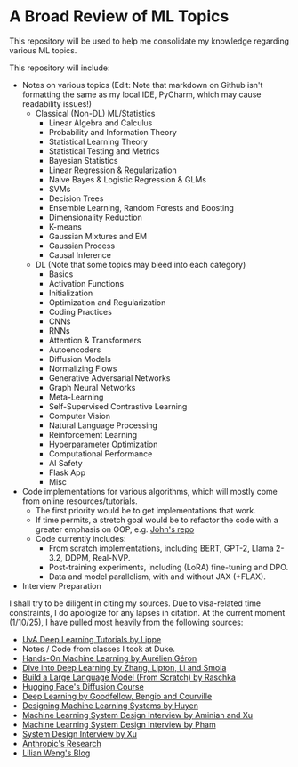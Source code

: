 # A Broad Review of ML Topics
This repository will be used to help me consolidate my knowledge regarding various ML topics.

This repository will include: 
* Notes on various topics (Edit: Note that markdown on Github isn't formatting the same as my local IDE, PyCharm, which may cause readability issues!)
  * Classical (Non-DL) ML/Statistics
    * Linear Algebra and Calculus
    * Probability and Information Theory
    * Statistical Learning Theory
    * Statistical Testing and Metrics
    * Bayesian Statistics
    * Linear Regression & Regularization
    * Naive Bayes & Logistic Regression & GLMs
    * SVMs
    * Decision Trees
    * Ensemble Learning, Random Forests and Boosting
    * Dimensionality Reduction
    * K-means
    * Gaussian Mixtures and EM
    * Gaussian Process
    * Causal Inference
  * DL (Note that some topics may bleed into each category)
    * Basics
    * Activation Functions
    * Initialization
    * Optimization and Regularization
    * Coding Practices
    * CNNs
    * RNNs
    * Attention & Transformers
    * Autoencoders
    * Diffusion Models
    * Normalizing Flows
    * Generative Adversarial Networks
    * Graph Neural Networks
    * Meta-Learning
    * Self-Supervised Contrastive Learning
    * Computer Vision
    * Natural Language Processing
    * Reinforcement Learning
    * Hyperparameter Optimization
    * Computational Performance
    * AI Safety
    * Flask App
    * Misc
* Code implementations for various algorithms, which will mostly come from online resources/tutorials. 
  * The first priority would be to get implementations that work.
  * If time permits, a stretch goal would be to refactor the code with a greater emphasis on OOP, e.g. [John's repo](https://github.com/johnma2006/candle/tree/main)
  * Code currently includes:
    * From scratch implementations, including BERT, GPT-2, Llama 2-3.2, DDPM, Real-NVP.
    * Post-training experiments, including (LoRA) fine-tuning and DPO. 
    * Data and model parallelism, with and without JAX (+FLAX).
* Interview Preparation

I shall try to be diligent in citing my sources. Due to visa-related time constraints, I do apologize for any lapses in citation. At the current moment (1/10/25), I have pulled most heavily from the following sources:
* [UvA Deep Learning Tutorials by Lippe](https://uvadlc-notebooks.readthedocs.io/en/latest/)
* Notes / Code from classes I took at Duke.
* [Hands-On Machine Learning by Aurélien Géron](https://www.amazon.com/Hands-Machine-Learning-Scikit-Learn-TensorFlow/dp/1098125975)
* [Dive into Deep Learning by Zhang, Lipton, Li and Smola](http://d2l.ai)
* [Build a Large Language Model (From Scratch) by Raschka](https://github.com/rasbt/LLMs-from-scratch)
* [Hugging Face's Diffusion Course](https://huggingface.co/learn/diffusion-course/unit0/1)
* [Deep Learning by Goodfellow, Bengio and Courville](https://www.deeplearningbook.org)
* [Designing Machine Learning Systems by Huyen](https://www.amazon.com/Designing-Machine-Learning-Systems-Production-Ready/dp/1098107969)
* [Machine Learning System Design Interview by Aminian and Xu](https://bytebytego.com/intro/machine-learning-system-design-interview)
* [Machine Learning System Design Interview by Pham](https://www.amazon.com/Machine-Learning-Design-Interview-System/dp/B09YQWX59Z)
* [System Design Interview by Xu](https://www.amazon.com/System-Design-Interview-insiders-Second/dp/B08CMF2CQF)
* [Anthropic's Research](https://www.anthropic.com/research)
* [Lilian Weng's Blog](https://lilianweng.github.io)
